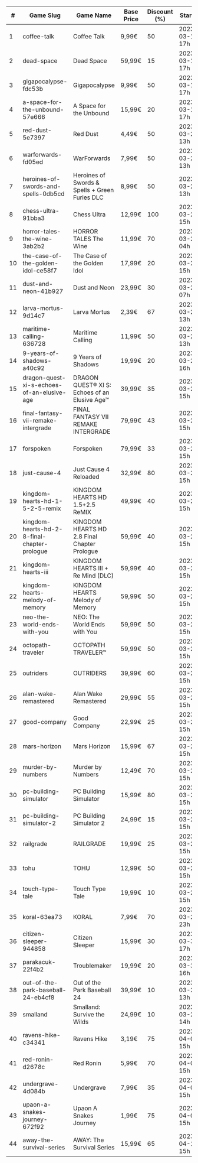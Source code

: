 |#|Game Slug|Game Name|Base Price|Discount (%)|Starts|Ends|
|---|---|---|---|---|---|---|
|1|coffee-talk|Coffee Talk|9,99€|50|2023-03-16 17h|2023-03-23 17h|
|2|dead-space|Dead Space|59,99€|15|2023-03-16 17h|2023-03-23 17h|
|3|gigapocalypse-fdc53b|Gigapocalypse|9,99€|50|2023-03-16 17h|2023-03-23 17h|
|4|a-space-for-the-unbound-57e666|A Space for the Unbound|15,99€|20|2023-03-16 17h|2023-03-26 17h|
|5|red-dust-5e7397|Red Dust|4,49€|50|2023-03-20 13h|2023-03-27 13h|
|6|warforwards-fd05ed|WarForwards|7,99€|50|2023-03-20 13h|2023-03-27 13h|
|7|heroines-of-swords-and-spells-0db5cd|Heroines of Swords & Spells + Green Furies DLC|8,99€|50|2023-03-21 13h|2023-03-28 13h|
|8|chess-ultra-91bba3|Chess Ultra|12,99€|100|2023-03-23 15h|2023-03-30 15h|
|9|horror-tales-the-wine-3ab2b2|HORROR TALES The Wine|11,99€|70|2023-03-22 04h|2023-04-02 04h|
|10|the-case-of-the-golden-idol-ce58f7|The Case of the Golden Idol|17,99€|20|2023-03-23 15h|2023-04-02 15h|
|11|dust-and-neon-41b927|Dust and Neon|23,99€|30|2023-03-27 07h|2023-04-03 07h|
|12|larva-mortus-9d14c7|Larva Mortus|2,39€|67|2023-03-27 13h|2023-04-03 13h|
|13|maritime-calling-636728|Maritime Calling|11,99€|50|2023-03-27 13h|2023-04-03 13h|
|14|9-years-of-shadows-a40c92|9 Years of Shadows|19,99€|20|2023-03-27 16h|2023-04-03 16h|
|15|dragon-quest-xi-s-echoes-of-an-elusive-age|DRAGON QUEST® XI S: Echoes of an Elusive Age™|39,99€|35|2023-03-27 15h|2023-04-03 16h|
|16|final-fantasy-vii-remake-intergrade|FINAL FANTASY VII REMAKE INTERGRADE|79,99€|43|2023-03-27 15h|2023-04-03 16h|
|17|forspoken|Forspoken|79,99€|33|2023-03-23 15h|2023-04-03 16h|
|18|just-cause-4|Just Cause 4 Reloaded|32,99€|80|2023-03-27 15h|2023-04-03 16h|
|19|kingdom-hearts-hd-1-5-2-5-remix|KINGDOM HEARTS HD 1.5+2.5 ReMIX|49,99€|40|2023-03-27 15h|2023-04-03 16h|
|20|kingdom-hearts-hd-2-8-final-chapter-prologue|KINGDOM HEARTS HD 2.8 Final Chapter Prologue|59,99€|40|2023-03-27 15h|2023-04-03 16h|
|21|kingdom-hearts-iii|KINGDOM HEARTS III + Re Mind (DLC)|59,99€|40|2023-03-27 15h|2023-04-03 16h|
|22|kingdom-hearts-melody-of-memory|KINGDOM HEARTS Melody of Memory|59,99€|50|2023-03-27 15h|2023-04-03 16h|
|23|neo-the-world-ends-with-you|NEO: The World Ends with You|59,99€|50|2023-03-27 15h|2023-04-03 16h|
|24|octopath-traveler|OCTOPATH TRAVELER™|59,99€|50|2023-03-27 15h|2023-04-03 16h|
|25|outriders|OUTRIDERS|39,99€|60|2023-03-27 15h|2023-04-03 16h|
|26|alan-wake-remastered|Alan Wake Remastered|29,99€|55|2023-03-28 15h|2023-04-04 15h|
|27|good-company|Good Company|22,99€|25|2023-03-28 15h|2023-04-04 15h|
|28|mars-horizon|Mars Horizon|15,99€|67|2023-03-28 15h|2023-04-04 15h|
|29|murder-by-numbers|Murder by Numbers|12,49€|70|2023-03-28 15h|2023-04-04 15h|
|30|pc-building-simulator|PC Building Simulator|15,99€|80|2023-03-28 15h|2023-04-04 15h|
|31|pc-building-simulator-2|PC Building Simulator 2|24,99€|15|2023-03-28 15h|2023-04-04 15h|
|32|railgrade|RAILGRADE|19,99€|25|2023-03-28 15h|2023-04-04 15h|
|33|tohu|TOHU|12,99€|50|2023-03-28 15h|2023-04-04 15h|
|34|touch-type-tale|Touch Type Tale|19,99€|10|2023-03-28 15h|2023-04-04 15h|
|35|koral-63ea73|KORAL|7,99€|70|2023-03-23 23h|2023-04-04 23h|
|36|citizen-sleeper-944858|Citizen Sleeper|15,99€|30|2023-03-30 17h|2023-04-05 17h|
|37|parakacuk-22f4b2|Troublemaker|19,99€|20|2023-03-30 16h|2023-04-06 16h|
|38|out-of-the-park-baseball-24-eb4cf8|Out of the Park Baseball 24|39,99€|10|2023-03-24 13h|2023-04-07 13h|
|39|smalland|Smalland: Survive the Wilds|24,99€|10|2023-03-29 14h|2023-04-10 14h|
|40|ravens-hike-c34341|Ravens Hike|3,19€|75|2023-04-03 15h|2023-04-10 15h|
|41|red-ronin-d2678c|Red Ronin|5,99€|70|2023-04-03 15h|2023-04-10 15h|
|42|undergrave-4d084b|Undergrave|7,99€|35|2023-04-03 15h|2023-04-10 15h|
|43|upaon-a-snakes-journey-672f92|Upaon A Snakes Journey|1,99€|75|2023-04-03 15h|2023-04-10 15h|
|44|away-the-survival-series|AWAY: The Survival Series|15,99€|65|2023-04-15 15h|2023-04-29 15h|
